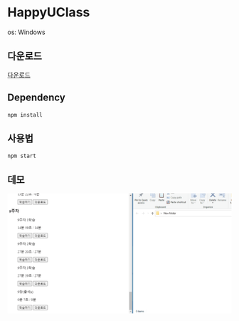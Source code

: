# HappyUClass

os: Windows

## 다운로드
<a href="https://github.com/erichikaeri/HappyUClass/releases">다운로드</a>

## Dependency
```
npm install
```

## 사용법
```
npm start
```

## 데모

<img src="https://github.com/erichikaeri/HappyUClass/blob/main/demo.gif"/>

